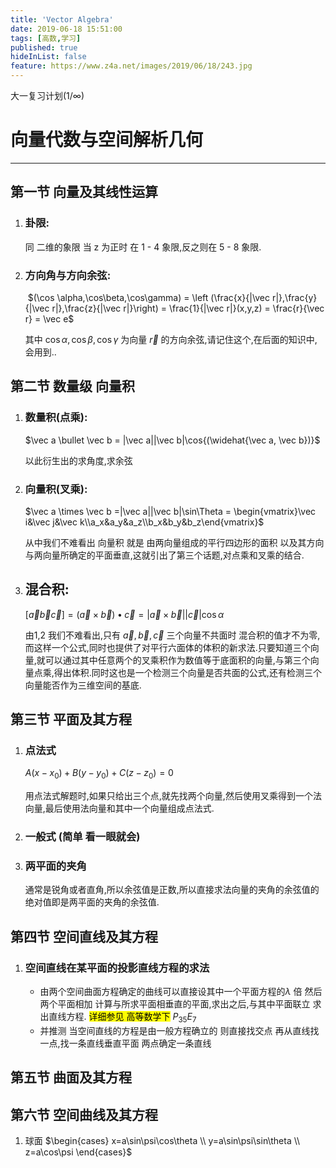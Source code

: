 ```yaml
---
title: 'Vector Algebra'
date: 2019-06-18 15:51:00
tags: [高数,学习]
published: true
hideInList: false
feature: https://www.z4a.net/images/2019/06/18/243.jpg
---
```


大一复习计划$(1/\infty)$

<!-- more -->

# 向量代数与空间解析几何

------



## 第一节 向量及其线性运算

1.  ### 卦限: 

    同 二维的象限 当 z 为正时 在 1 - 4 象限,反之则在 5 - 8 象限.

2.  ### 方向角与方向余弦:

    ​		$(\cos \alpha,\cos\beta,\cos\gamma) = \left (\frac{x}{|\vec r|},\frac{y}{|\vec r|},\frac{z}{|\vec r|}\right) = \frac{1}{|\vec r|}(x,y,z) = \frac{r}{\vec r} = \vec e$

    其中 $\cos \alpha,\cos\beta,\cos\gamma$ 为向量 $\vec r$ 的方向余弦,请记住这个,在后面的知识中,会用到..

## 第二节 数量级 向量积

1.  ### 数量积(点乘):

    $\vec a \bullet \vec b = |\vec a||\vec b|\cos{(\widehat{\vec a, \vec b})}$

    以此衍生出的求角度,求余弦

2.  ### 向量积(叉乘):

    $\vec a \times \vec b =|\vec a||\vec b|\sin\Theta = \begin{vmatrix}\vec i&\vec j&\vec k\\a_x&a_y&a_z\\b_x&b_y&b_z\end{vmatrix}$

    从中我们不难看出 向量积 就是 由两向量组成的平行四边形的面积 以及其方向与两向量所确定的平面垂直,这就引出了第三个话题,对点乘和叉乘的结合.

3.  ## 混合积:

    $[\vec a\vec b\vec c] = (\vec a \times \vec b)\bullet\vec c = |\vec a \times\vec b||\vec c|\cos \alpha$

    由1,2 我们不难看出,只有 $\vec a,\vec b,\vec c$ 三个向量不共面时 混合积的值才不为零,而这样一个公式,同时也提供了对平行六面体的体积的新求法.只要知道三个向量,就可以通过其中任意两个的叉乘积作为数值等于底面积的向量,与第三个向量点乘,得出体积.同时这也是一个检测三个向量是否共面的公式,还有检测三个向量能否作为三维空间的基底.

## 第三节 平面及其方程

1.  ### 点法式

    $A(x-x_0)+B(y-y_0)+C(z-z_0)=0$

    用点法式解题时,如果只给出三个点,就先找两个向量,然后使用叉乘得到一个法向量,最后使用法向量和其中一个向量组成点法式.

2.  ### 一般式 (简单 看一眼就会)

3.  ### 两平面的夹角

    通常是锐角或者直角,所以余弦值是正数,所以直接求法向量的夹角的余弦值的绝对值即是两平面的夹角的余弦值.

## 第四节 空间直线及其方程

1.  ### 空间直线在某平面的投影直线方程的求法

    -   由两个空间曲面方程确定的曲线可以直接设其中一个平面方程的$\lambda$ 倍 然后 两个平面相加 计算与所求平面相垂直的平面,求出之后,与其中平面联立 求出直线方程.  <mark oncopy=" ">详细参见 高等数学下</mark>  $P_{35} E_7$
    -   并推测 当空间直线的方程是由一般方程确立的 则直接找交点 再从直线找一点,找一条直线垂直平面 两点确定一条直线

## 第五节 曲面及其方程

## 第六节 空间曲线及其方程

1.  球面  $\begin{cases}
     x=a\sin\psi\cos\theta \\
     y=a\sin\psi\sin\theta \\ 
    z=a\cos\psi
     \end{cases}$  